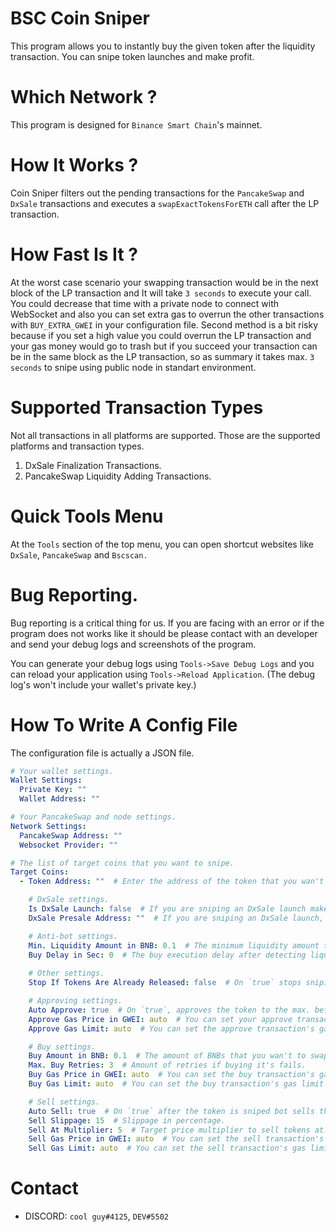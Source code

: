 # BSC Coin Sniper
This program allows you to instantly buy the given token after the liquidity transaction. You can snipe token launches and make profit.

# Which Network ?
This program is designed for `Binance Smart Chain`'s mainnet.

# How It Works ?
Coin Sniper filters out the pending transactions for the `PancakeSwap` and `DxSale` transactions and executes a `swapExactTokensForETH` call after the LP transaction.

# How Fast Is It ?
At the worst case scenario your swapping transaction would be in the next block of the LP transaction and It will take `3 seconds` to execute your call.
You could decrease that time with a private node to connect with WebSocket and also you can set extra gas to overrun the other transactions with `BUY_EXTRA_GWEI` in your configuration file. Second method is a bit risky because if you set a high value you could overrun the LP transaction and your gas money would go to trash but if you succeed your transaction can be in the same block as the LP transaction, so as summary it takes max. `3 seconds` to snipe using public node in standart environment.

# Supported Transaction Types
Not all transactions in all platforms are supported. Those are the supported platforms and transaction types.

1. DxSale Finalization Transactions.
2. PancakeSwap Liquidity Adding Transactions.

# Quick Tools Menu
At the `Tools` section of the top menu, you can open shortcut websites like `DxSale`, `PancakeSwap` and `Bscscan.`

# Bug Reporting.
Bug reporting is a critical thing for us. If you are facing with an error or if the program does not works like it should be please contact with an developer and send your debug logs and screenshots of the program.

You can generate your debug logs using `Tools->Save Debug Logs` and you can reload your application using `Tools->Reload Application`.
(The debug log's won't include your wallet's private key.)

# How To Write A Config File
The configuration file is actually a JSON file.

```yml
# Your wallet settings.
Wallet Settings:
  Private Key: ""
  Wallet Address: ""

# Your PancakeSwap and node settings.
Network Settings:
  PancakeSwap Address: ""
  Websocket Provider: ""

# The list of target coins that you want to snipe.
Target Coins:
  - Token Address: ""  # Enter the address of the token that you wan't to snipe here.

    # DxSale settings.
    Is DxSale Launch: false  # If you are sniping an DxSale launch make that `true`.
    DxSale Presale Address: ""  # If you are sniping an DxSale launch, enter the presale address here.

    # Anti-bot settings.
    Min. Liquidity Amount in BNB: 0.1  # The minimum liquidity amount to detect.
    Buy Delay in Sec: 0  # The buy execution delay after detecting liquidity. (3 seconds =~ 1 block)
    
    # Other settings.
    Stop If Tokens Are Already Released: false  # On `true` stops sniping if the tokens are already released.

    # Approving settings.
    Auto Approve: true  # On `true`, approves the token to the max. before sniping.
    Approve Gas Price in GWEI: auto  # You can set your approve transaction's gas price here. (Auto is recommended.)
    Approve Gas Limit: auto  # You can set the approve transaction's gas limit manually here. (Auto is recommended.)

    # Buy settings.
    Buy Amount in BNB: 0.1  # The amount of BNBs that you wan't to swap.
    Max. Buy Retries: 3  # Amount of retries if buying it's fails. 
    Buy Gas Price in GWEI: auto  # You can set the buy transaction's gas price manually here. (Auto is recommended.)
    Buy Gas Limit: auto  # You can set the buy transaction's gas limit manually here. (Auto is recommended.)

    # Sell settings.
    Auto Sell: true  # On `true` after the token is sniped bot sells the tokens at a target price.
    Sell Slippage: 15  # Slippage in percentage.
    Sell At Multiplier: 5  # Target price multiplier to sell tokens at. (ex. this sells at 5X.)
    Sell Gas Price in GWEI: auto  # You can set the sell transaction's gas price manually here. (Auto is recommended.)
    Sell Gas Limit: auto  # You can set the sell transaction's gas limit manually here. (Auto is recommended.)
```

# Contact
* DISCORD: `cool guy#4125`, `DEV#5502`
